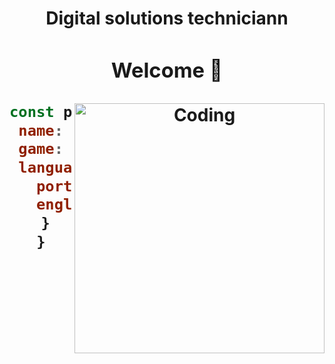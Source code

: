 <h1 align="center">Digital solutions techniciann</13>

<div align="center">
  <h3> Welcome 👋</h2>
</div>

<div >
  <p>  <img alt="Coding" align="right" width="400" src="https://media.giphy.com/media/BoqQ67DnKxvOM/giphy.gif"></p>
</div>
 

 ```javascript
const profile = {
  name: 'Felipe R. Tsuda',
  game: 'The Witcher 3',
  language: {
    portuguese: true,
    english: true (in development),
  }
}
```
